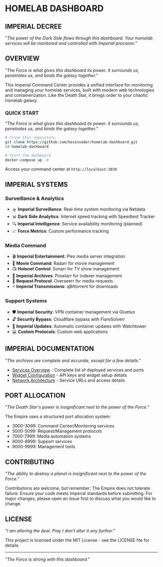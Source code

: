 # HOMELAB DASHBOARD

## IMPERIAL DECREE

*"The power of the Dark Side flows through this dashboard. Your homelab services will be monitored and controlled with Imperial precision."*

## OVERVIEW

*"The Force is what gives this dashboard its power. It surrounds us, penetrates us, and binds the galaxy together."*

This Imperial Command Center provides a unified interface for monitoring and managing your homelab services, built with modern web technologies and containerization. Like the Death Star, it brings order to your chaotic homelab galaxy.

### QUICK START
*"The Force is what gives this dashboard its power. It surrounds us, penetrates us, and binds the galaxy together."*

```bash
# Clone this repository
git clone https://github.com/kevinvader/homelab-dashboard.git
cd homelab-dashboard

# Start the dashboard
docker-compose up -d
```

Access your command center at `http://localhost:3030`

## IMPERIAL SYSTEMS

### Surveillance & Analytics
- 🛸 **Imperial Surveillance**: Real-time system monitoring via Netdata
- 📊 **Dark Side Analytics**: Internet speed tracking with Speedtest Tracker
- 🔍 **Imperial Intelligence**: Service availability monitoring (planned)
- 📈 **Force Metrics**: Custom performance tracking

### Media Command
- 🎬 **Imperial Entertainment**: Plex media server integration
- 🎥 **Movie Command**: Radarr for movie management
- 📺 **Holonet Control**: Sonarr for TV show management
- 🔎 **Imperial Archives**: Prowlarr for indexer management
- 📝 **Request Protocol**: Overseerr for media requests
- ⚡ **Imperial Transmissions**: qBittorrent for downloads

### Support Systems
- 🛡️ **Imperial Security**: VPN container management via Gluetun
- 🔓 **Security Bypass**: Cloudflare bypass with FlareSolverr
- 🔄 **Imperial Updates**: Automatic container updates with Watchtower
- 💻 **Custom Protocols**: Custom web applications

## IMPERIAL DOCUMENTATION
*"The archives are complete and accurate, except for a few details."*

- [Services Overview](./docs/services.md) - Complete list of deployed services and ports
- [Widget Configuration](./docs/widgets.md) - API keys and widget setup details
- [Network Architecture](./docs/network.md) - Service URLs and access details

## PORT ALLOCATION
*"The Death Star's power is insignificant next to the power of the Force."*

The Empire uses a structured port allocation system:
- 3000-3099: Command Center/Monitoring services
- 5000-5099: Request/Management protocols
- 7000-7999: Media automation systems
- 8000-8999: Support services
- 9000-9999: Management tools

## CONTRIBUTING
*"The ability to destroy a planet is insignificant next to the power of the Force."*

Contributions are welcome, but remember: The Empire does not tolerate failure. Ensure your code meets Imperial standards before submitting. For major changes, please open an issue first to discuss what you would like to change.

## LICENSE
*"I am altering the deal. Pray I don't alter it any further."*

This project is licensed under the MIT License - see the LICENSE file for details.

---

*"The Force is strong with this dashboard."*
